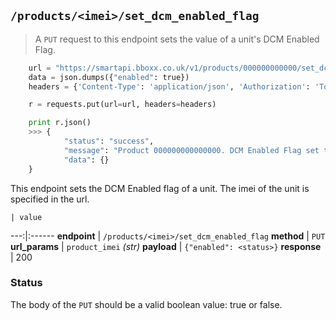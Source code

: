 ## `/products/<imei>/set_dcm_enabled_flag`

> A `PUT` request to this endpoint sets the value of a unit's DCM Enabled Flag.

```python
    url = "https://smartapi.bboxx.co.uk/v1/products/000000000000/set_dcm_enabled_flag"
    data = json.dumps({"enabled": true})
    headers = {'Content-Type': 'application/json', 'Authorization': 'Token token=' + A_VALID_TOKEN}

    r = requests.put(url=url, headers=headers)

    print r.json()
    >>> {
            "status": "success",
            "message": "Product 000000000000000. DCM Enabled Flag set to True"
            "data": {}
    }
```

This endpoint sets the DCM Enabled flag of a unit. The imei of the unit is specified in the url.

    | value 
---:|:------
__endpoint__ | `/products/<imei>/set_dcm_enabled_flag`
__method__ | `PUT`
__url_params__ | `product_imei` _(str)_
__payload__ | `{"enabled": <status>}`
__response__ | 200

### Status
The body of the `PUT` should be a valid boolean value: true or false.
